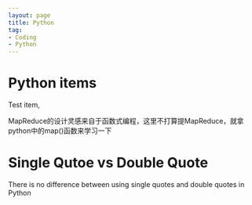 ```yaml
---
layout: page
title: Python
tag:
- Coding
- Python
---
```

# Python items

Test item,

MapReduce的设计灵感来自于函数式编程，这里不打算提MapReduce，就拿python中的map()函数来学习一下


# Single Qutoe vs Double Quote
There is no difference between using single quotes and double quotes in Python
